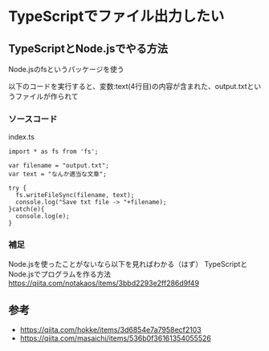 # TypeScriptでファイル出力したい

## TypeScriptとNode.jsでやる方法
Node.jsのfsというパッケージを使う

以下のコードを実行すると、変数:text(4行目)の内容が含まれた、output.txtというファイルが作られて

### ソースコード
index.ts<br>
```
import * as fs from 'fs';

var filename = "output.txt";
var text = "なんか適当な文章";

try {
  fs.writeFileSync(filename, text);
  console.log("Save txt file -> "+filename);
}catch(e){
  console.log(e);
}
```

### 補足
Node.jsを使ったことがないなら以下を見ればわかる（はず）
TypeScriptとNode.jsでプログラムを作る方法<br>
<a href="https://qiita.com/notakaos/items/3bbd2293e2ff286d9f49">https://qiita.com/notakaos/items/3bbd2293e2ff286d9f49</a><br>


## 参考
- <a href="https://qiita.com/hokke/items/3d6854e7a7958ecf2103">https://qiita.com/hokke/items/3d6854e7a7958ecf2103</a>
- <a href="https://qiita.com/masaichi/items/536b0f36161354055526">https://qiita.com/masaichi/items/536b0f36161354055526</a>
